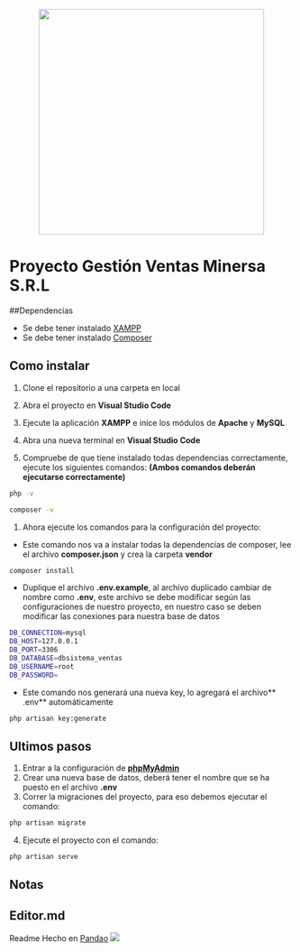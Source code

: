 <p align="center"><a href="https://laravel.com" target="_blank"><img src="https://raw.githubusercontent.com/laravel/art/master/logo-lockup/5%20SVG/2%20CMYK/1%20Full%20Color/laravel-logolockup-cmyk-red.svg" width="400"></a></p>

# Proyecto Gestión Ventas Minersa S.R.L

##Dependencias
- Se debe tener instalado [XAMPP](https://www.apachefriends.org/es/download.html "XAMPP")
- Se debe tener instalado [Composer](https://getcomposer.org/download/ "Composer")

## Como instalar
1. Clone el repositorio a una carpeta en local

1. Abra el proyecto en **Visual Studio Code**

1. Ejecute la aplicación **XAMPP** e inice los módulos de **Apache** y **MySQL**

1. Abra una nueva terminal en **Visual Studio Code**

1. Compruebe de que tiene instalado todas dependencias correctamente, ejecute los siguientes comandos: **(Ambos comandos deberán ejecutarse correctamente)**
```bash
php -v
```
```bash
composer -v
```

1. Ahora ejecute los comandos para la configuración del proyecto:

- Este comando nos va a instalar todas la dependencias de composer, lee el archivo **composer.json** y crea la carpeta **vendor**
```bash
composer install
```
- Duplique el archivo **.env.example**, al archivo duplicado cambiar de nombre como **.env**, este archivo se debe modificar según las configuraciones de nuestro proyecto, en nuestro caso se deben modificar las conexiones para nuestra base de datos
```bash
DB_CONNECTION=mysql
DB_HOST=127.0.0.1
DB_PORT=3306
DB_DATABASE=dbsistema_ventas 
DB_USERNAME=root
DB_PASSWORD=
```
- Este comando nos generará una nueva key, lo agregará el archivo** .env** automáticamente
```bash
php artisan key:generate 
```
## Ultimos pasos
1. Entrar a la configuración de **[phpMyAdmin](http://localhost/phpmyadmin/ "phpMyAdmin")**
2. Crear una nueva base de datos, deberá tener el nombre que se ha puesto en el archivo **.env**
3. Correr la migraciones del proyecto, para eso debemos ejecutar el comando:
```bash
php artisan migrate
```
4. Ejecute el proyecto con el comando:
```bash
php artisan serve
```



## Notas
## Editor.md
Readme Hecho en [Pandao](https://pandao.github.io/editor.md/en.html "Pandao")
![](https://pandao.github.io/editor.md/images/logos/editormd-logo-180x180.png)



